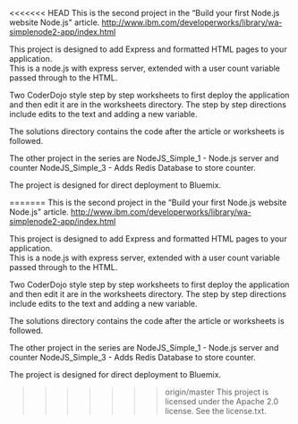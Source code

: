 <<<<<<< HEAD
This is the second project in the “Build your first Node.js website Node.js" 
article.  http://www.ibm.com/developerworks/library/wa-simplenode2-app/index.html

This project is designed to add Express and formatted HTML pages to your application.   
This is a node.js with express server, extended with a user count variable passed through to the HTML.  

Two CoderDojo style step by step worksheets to first deploy the application and then edit it are in the worksheets directory. 
The step by step directions include edits to the text and adding a new variable.  

The solutions directory contains the code after the article or worksheets  is followed.  

The other project in the series are
	NodeJS_Simple_1 - Node.js server and counter
	NodeJS_Simple_3 - Adds Redis Database to store counter. 
   
The project is designed for direct deployment to Bluemix.  

=======
This is the second project in the “Build your first Node.js website Node.js" 
article.  http://www.ibm.com/developerworks/library/wa-simplenode2-app/index.html

This project is designed to add Express and formatted HTML pages to your application.   
This is a node.js with express server, extended with a user count variable passed through to the HTML.  

Two CoderDojo style step by step worksheets to first deploy the application and then edit it are in the worksheets directory. 
The step by step directions include edits to the text and adding a new variable.  

The solutions directory contains the code after the article or worksheets  is followed.  

The other project in the series are
	NodeJS_Simple_1 - Node.js server and counter
	NodeJS_Simple_3 - Adds Redis Database to store counter. 
   
The project is designed for direct deployment to Bluemix.  

>>>>>>> origin/master
This project is licensed under the Apache 2.0 license.  See the license.txt.